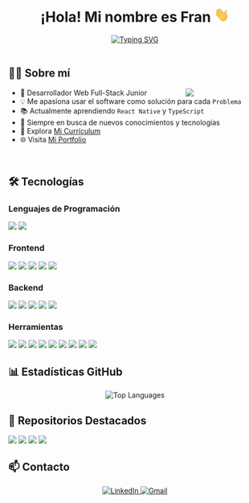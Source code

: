 # <div align="center">¡Hola! Mi nombre es Fran <img src="https://raw.githubusercontent.com/ABSphreak/ABSphreak/master/gifs/Hi.gif" width="30px" height="30px"></div>

<div align="center">
  <a href="https://github.com/DenverCoder1/readme-typing-svg">
    <img src="https://readme-typing-svg.herokuapp.com?font=Fira+Code&weight=600&size=24&pause=1000&color=3498DB&center=true&vCenter=true&width=600&lines=Desarrollador+Web+Full+Stack;Aprendiendo+y+mejorando+constantemente;C%C3%B3digo+limpio+y+bien+estructurado" alt="Typing SVG" />
  </a>
</div>

<br>

## 👨‍💻 Sobre mí

<img align="right" src="https://github.com/7oSkaaa/7oSkaaa/blob/main/Images/Right_Side.gif?raw=true" width=30%>

- 🚀 Desarrollador Web Full-Stack Junior
- 💡 Me apasiona usar el software como solución para cada `Problema`
- 📚 Actualmente aprendiendo `React Native` y `TypeScript`
- 🎯 Siempre en busca de nuevos conocimientos y tecnologías
- 📄 Explora [Mi Currículum](https://drive.google.com/file/d/1usV16hQSWjdbCi70wXSOLwWFUsU5tngg/view?usp=drive_link)
- 🌐 Visita [Mi Portfolio]([efe-13.es](https://efe-13.es/))

<br>

## 🛠️ Tecnologías

### Lenguajes de Programación

<p>
  <img src="https://img.shields.io/badge/JavaScript-F7DF1E?style=for-the-badge&logo=javascript&logoColor=black">
  <img src="https://img.shields.io/badge/TypeScript-007ACC?style=for-the-badge&logo=typescript&logoColor=white">
</p>

### Frontend

<p>
  <img src="https://img.shields.io/badge/HTML5-E34F26?style=for-the-badge&logo=html5&logoColor=white">
  <img src="https://img.shields.io/badge/CSS3-1572B6?style=for-the-badge&logo=css3&logoColor=white">
  <img src="https://img.shields.io/badge/React-20232A?style=for-the-badge&logo=react&logoColor=61DAFB">
  <img src="https://img.shields.io/badge/Next.js-000000?style=for-the-badge&logo=nextdotjs&logoColor=white">
  <img src="https://img.shields.io/badge/Tailwind_CSS-38B2AC?style=for-the-badge&logo=tailwind-css&logoColor=white">
</p>

### Backend

<p>
  <img src="https://img.shields.io/badge/Node.js-339933?style=for-the-badge&logo=nodedotjs&logoColor=white">
  <img src="https://img.shields.io/badge/Express.js-000000?style=for-the-badge&logo=express&logoColor=white">
  <img src="https://img.shields.io/badge/MySQL-005C84?style=for-the-badge&logo=mysql&logoColor=white">
  <img src="https://img.shields.io/badge/Turso-4D4D4D?style=for-the-badge&logo=turso&logoColor=white">
  <img src="https://img.shields.io/badge/Supabase-3ECF8E?style=for-the-badge&logo=supabase&logoColor=white">
</p>

### Herramientas

<p>
  <img src="https://img.shields.io/badge/Git-F05032?style=for-the-badge&logo=git&logoColor=white">
  <img src="https://img.shields.io/badge/GitHub-100000?style=for-the-badge&logo=github&logoColor=white">
  <img src="https://img.shields.io/badge/VS%20Code-007ACC?style=for-the-badge&logo=visual-studio-code&logoColor=white">
  <img src="https://img.shields.io/badge/ESLint-4B32C3?style=for-the-badge&logo=eslint&logoColor=white">
  <img src="https://img.shields.io/badge/Prettier-F7B93E?style=for-the-badge&logo=prettier&logoColor=black">
  <img src="https://img.shields.io/badge/npm-CB3837?style=for-the-badge&logo=npm&logoColor=white">
  <img src="https://img.shields.io/badge/Notion-000000?style=for-the-badge&logo=notion&logoColor=white">
  <img src="https://img.shields.io/badge/Postman-FF6C37?style=for-the-badge&logo=Postman&logoColor=white">
  <img src="https://img.shields.io/badge/Vercel-000000?style=for-the-badge&logo=vercel&logoColor=white">
</p>

## 📊 Estadísticas GitHub

<div align="center">
  <img src="https://github-readme-stats.vercel.app/api/top-langs/?username=efe13dev&theme=tokyonight&card_width=450em" alt="Top Languages" />
</div>

## 🌟 Repositorios Destacados

[![](https://github-readme-stats.vercel.app/api/pin/?username=efe13dev&repo=meetups-frontend&bg_color=45,0B2641,1A4A7A,1F618D&title_color=ECF0F1&text_color=D6EAF8)](https://github.com/efe13dev/meetups-frontend)
[![](https://github-readme-stats.vercel.app/api/pin/?username=efe13dev&repo=meetups-backend&bg_color=45,0B2641,154360,1F618D&title_color=ECF0F1&text_color=D6EAF8)](https://github.com/efe13dev/meetups-backend)
[![](https://github-readme-stats.vercel.app/api/pin/?username=efe13dev&repo=descubre-parejas&bg_color=45,0B2641,1A4A7A,1F618D&title_color=ECF0F1&text_color=D6EAF8)](https://github.com/efe13dev/descubre-parejas)
[![](https://github-readme-stats.vercel.app/api/pin/?username=efe13dev&repo=QueComemosHoy&bg_color=45,0B2641,154360,1F618D&title_color=ECF0F1&text_color=D6EAF8)](https://github.com/efe13dev/QueComemosHoy)

## 📫 Contacto

<p align="center">
  <a href="https://www.linkedin.com/in/fcolorca/" target="_blank">
    <img src="https://img.shields.io/badge/LinkedIn-0077B5?style=for-the-badge&logo=linkedin&logoColor=white" alt="LinkedIn">
  </a>
  <a href="mailto:efe13dev@gmail.com" target="_blank">
    <img src="https://img.shields.io/badge/Gmail-D14836?style=for-the-badge&logo=gmail&logoColor=white" alt="Gmail">
  </a>
</p>
